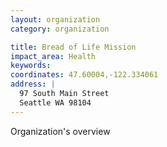 ```yaml
---
layout: organization
category: organization

title: Bread of Life Mission
impact_area: Health
keywords: 
coordinates: 47.60004,-122.334061
address: |
  97 South Main Street
  Seattle WA 98104
---
```

Organization's overview
